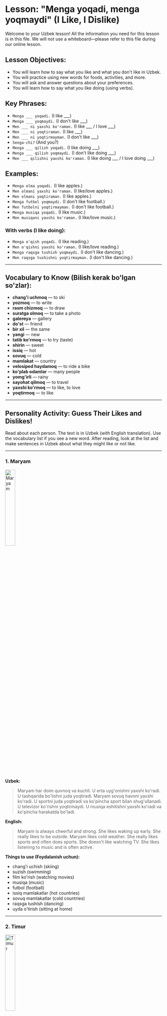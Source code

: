 # Lesson: "Menga yoqadi, menga yoqmaydi" (I Like, I Dislike)

Welcome to your Uzbek lesson! All the information you need for this lesson is in this file. We will not use a whiteboard—please refer to this file during our online lesson.

## Lesson Objectives:
- You will learn how to say what you like and what you don't like in Uzbek.
- You will practice using new words for foods, activities, and more.
- You will ask and answer questions about your preferences.
- You will learn how to say what you like doing (using verbs).

## Key Phrases:
- `Menga ___ yoqadi.` (I like ___)
- `Menga ___ yoqmaydi.` (I don't like ___)
- `Men ___ ni yaxshi ko'raman.` (I like ___ / I love ___)
- `Men ___ ni yoqtiraman.` (I like ___)
- `Men ___ ni yoqtirmayman.` (I don't like ___)
- `Senga-chi?` (And you?)
- `Menga ___ qilish yoqadi.` (I like doing ___)
- `Menga ___ qilish yoqmaydi.` (I don't like doing ___)
- `Men ___ qilishni yaxshi ko'raman.` (I like doing ___ / I love doing ___)

## Examples:
- `Menga olma yoqadi.` (I like apples.)
- `Men olmani yaxshi ko'raman.` (I like/love apples.)
- `Men olmani yoqtiraman.` (I like apples.)
- `Menga futbol yoqmaydi.` (I don't like football.)
- `Men futbolni yoqtirmayman.` (I don't like football.)
- `Menga musiqa yoqadi.` (I like music.)
- `Men musiqani yaxshi ko'raman.` (I like/love music.)

### With verbs (I like doing):
- `Menga o'qish yoqadi.` (I like reading.)
- `Men o'qishni yaxshi ko'raman.` (I like/love reading.)
- `Menga raqsga tushish yoqmaydi.` (I don't like dancing.)
- `Men raqsga tushishni yoqtirmayman.` (I don't like dancing.)

---

## Vocabulary to Know (Bilish kerak bo'lgan so'zlar):
- **chang'i uchmoq** — to ski
- **yozmoq** — to write
- **rasm chizmoq** — to draw
- **suratga olmoq** — to take a photo
- **galereya** — gallery
- **do'st** — friend
- **bir xil** — the same
- **yangi** — new
- **tatib ko'rmoq** — to try (taste)
- **shirin** — sweet
- **issiq** — hot
- **sovuq** — cold
- **mamlakat** — country
- **velosiped haydamoq** — to ride a bike
- **ko'plab odamlar** — many people
- **yomg'irli** — rainy
- **sayohat qilmoq** — to travel
- **yaxshi ko'rmoq** — to like, to love
- **yoqtirmoq** — to like

---

## Personality Activity: Guess Their Likes and Dislikes!

Read about each person. The text is in Uzbek (with English translation). Use the vocabulary list if you see a new word. After reading, look at the list and make sentences in Uzbek about what they might like or not like.

---

### 1. Maryam

<img src="./images/maryam.png" alt="Maryam" style="width: 25%; height: auto;">

**Uzbek:**
> Maryam har doim quvnoq va kuchli. U erta uyg'onishni yaxshi ko'radi. U tashqarida bo'lishni juda yoqtiradi. Maryam sovuq havoni yaxshi ko'radi. U sportni juda yoqtiradi va ko'pincha sport bilan shug'ullanadi. U televizor ko'rishni yoqtirmaydi. U musiqa eshitishni yaxshi ko'radi va ko'pincha harakatda bo'ladi.

**English:**
> Maryam is always cheerful and strong. She likes waking up early. She really likes to be outside. Maryam likes cold weather. She really likes sports and often does sports. She doesn't like watching TV. She likes listening to music and is often active.

**Things to use (Foydalanish uchun):**
- chang'i uchish (skiing)
- suzish (swimming)
- film ko'rish (watching movies)
- musiqa (music)
- futbol (football)
- issiq mamlakatlar (hot countries)
- sovuq mamlakatlar (cold countries)
- raqsga tushish (dancing)
- uyda o'tirish (sitting at home)

---

### 2. Timur

<img src="./images/timur.png" alt="Timur" style="width: 25%; height: auto;">

**Uzbek:**
> Timur tinch va sokin bola. U kafeda o'tirishni yaxshi ko'radi. U yozishni va rasm chizishni juda yoqtiradi. Timur choy ichishni va shokolad yeyishni yaxshi ko'radi. U sportni yoqtirmaydi. U ko'plab odamlar bo'lgan joylarni yoqtirmaydi. U yomg'irli kunlarni yaxshi ko'radi va tinch joylarni yoqtiradi.

**English:**
> Timur is a calm and quiet boy. He likes sitting in a cafe. He really likes writing and drawing. Timur likes drinking tea and eating chocolate. He does not like sports. He does not like places with many people. He likes rainy days and likes quiet places.

**Things to use (Foydalanish uchun):**
- yozish (writing)
- rasm chizish (drawing)
- choy (tea)
- shokolad (chocolate)
- velosiped haydash (cycling)
- sport bilan shug'ullanish (doing sports)
- ko'plab odamlar bilan joylar (crowded places)
- yomg'irli kunlar (rainy days)
- galereyaga borish (going to galleries)

---

### 3. Anna

<img src="./images/anna.png" alt="Anna" style="width: 25%; height: auto;">

**Uzbek:**
> Anna qiziqarli va faol qiz. U yangi taomlarni tatib ko'rishni juda yaxshi ko'radi. U sayohat qilishni va suratga olishni yoqtiradi. Anna musiqa eshitishni yaxshi ko'radi va do'stlari bilan uchrashishni yoqtiradi. U choy ichishni yoqtirmaydi va televizor ko'rishni yoqtirmaydi. U har kuni bir xil ishlarni qilishni yoqtirmaydi.

**English:**
> Anna is an interesting and active girl. She really likes trying new foods. She likes traveling and taking photos. Anna likes listening to music and likes meeting with friends. She does not like drinking tea and does not like watching TV. She does not like doing the same things every day.

**Things to use (Foydalanish uchun):**
- yangi taomlar tatib ko'rish (trying new foods)
- sayohat qilish (traveling)
- qo'shiq aytish (singing)
- musiqa (music)
- choy (tea)
- televizor ko'rish (watching TV)
- do'stlar bilan uchrashish (meeting friends)
- bir xil ishlarni qilish (doing the same things)
- suratga olish (taking photos)

---

## Exercise Instructions (Mashq):

For each person, make sentences in Uzbek about what they might like and don't like using the list above. You can use different phrases:

- `"Menga ___ yoqadi"` (I like ___)
- `"Men ___ ni yaxshi ko'raman"` (I like/love ___)
- `"Men ___ ni yoqtiraman"` (I like ___)
- `"Menga ___ yoqmaydi"` (I don't like ___)
- `"Men ___ ni yoqtirmayman"` (I don't like ___)

### Examples:
- **Maryam:** `Menga chang'i uchish yoqadi.` (I like skiing.)
- **Maryam:** `Men chang'i uchishni yaxshi ko'raman.` (I like/love skiing.)
- **Timur:** `Menga ko'plab odamlar bilan joylar yoqmaydi.` (I don't like crowded places.)
- **Timur:** `Men ko'plab odamlar bilan joylarni yoqtirmayman.` (I don't like crowded places.)
- **Anna:** `Men yangi taomlar tatib ko'rishni yaxshi ko'raman.` (I like/love trying new foods.)

**Write at least 7 sentences for each person using different phrases!**

---

## Homework (Uyga vazifa):

Write 5 sentences in Uzbek about what you like and don't like. Try to use different phrases (yoqadi, yaxshi ko'raman, yoqtiraman, etc.). For example:

- `Menga olma yoqadi.` (I like apples.)
- `Men futbolni yoqtirmayman.` (I don't like football.)
- `Men suzishni yaxshi ko'raman.` (I like/love swimming.)
- `Menga raqsga tushish yoqmaydi.` (I don't like dancing.)

**Please keep this file open during our lesson. See you soon!** 